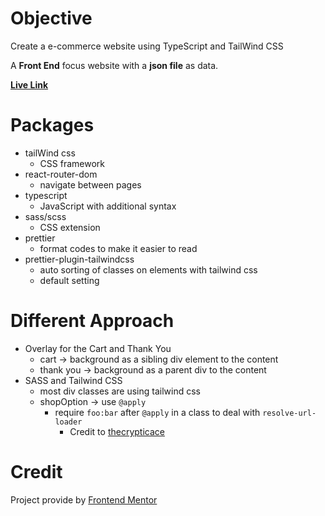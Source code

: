 # Objective

Create a e-commerce website using TypeScript and TailWind CSS

A **Front End** focus website with a **json file** as data.

[**Live Link**](https://antran1245.github.io/audiophile-ecommerce/)

# Packages

- tailWind css
  - CSS framework
- react-router-dom
  - navigate between pages
- typescript
  - JavaScript with additional syntax
- sass/scss
  - CSS extension
- prettier
  - format codes to make it easier to read
- prettier-plugin-tailwindcss
  - auto sorting of classes on elements with tailwind css
  - default setting

# Different Approach

- Overlay for the Cart and Thank You
  - cart -> background as a sibling div element to the content
  - thank you -> background as a parent div to the content
- SASS and Tailwind CSS
  - most div classes are using tailwind css
  - shopOption -> use `@apply`
    - require `foo:bar` after `@apply` in a class to deal with `resolve-url-loader`
      - Credit to [thecrypticace](https://github.com/tailwindlabs/tailwindcss/issues/8806)

# Credit

Project provide by [Frontend Mentor](https://www.frontendmentor.io/challenges/audiophile-ecommerce-website-C8cuSd_wx)
